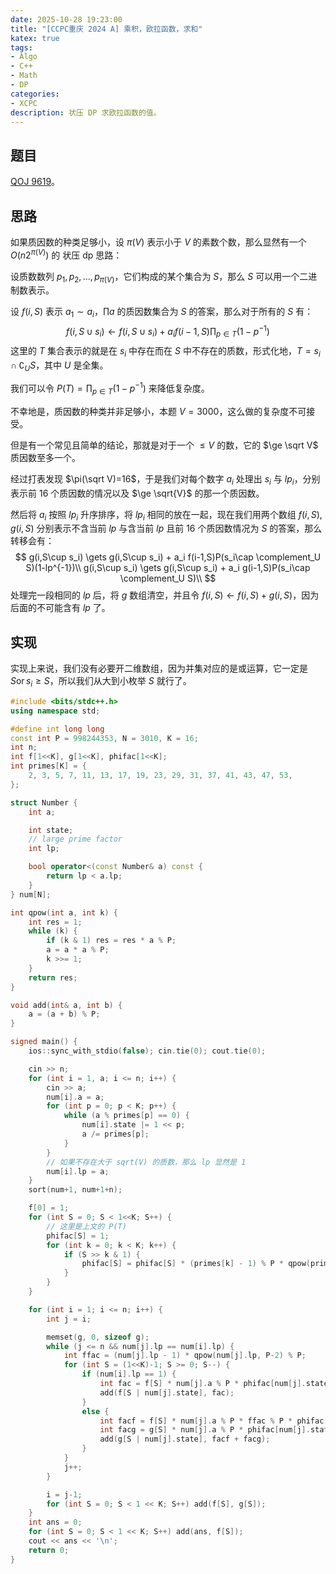 ```yaml
---
date: 2025-10-28 19:23:00
title: "[CCPC重庆 2024 A] 乘积，欧拉函数，求和"
katex: true
tags:
- Algo
- C++
- Math
- DP
categories:
- XCPC
description: 状压 DP 求欧拉函数的值。
---
```


## 题目

[QOJ 9619](https://qoj.ac/contest/1840/problem/9619)。

## 思路

如果质因数的种类足够小，设 $\pi(V)$ 表示小于 $V$ 的素数个数，那么显然有一个 $O(n2^{\pi(V)})$ 的 状压 dp 思路：

设质数数列 $p_1,p_2,\dots,p_{\pi(V)}$，它们构成的某个集合为 $S$，那么 $S$ 可以用一个二进制数表示。

设 $f(i,S)$ 表示 $a_1\sim a_i$，$\prod a$ 的质因数集合为 $S$ 的答案，那么对于所有的 $S$ 有：
$$
f(i,S\cup s_i) \gets f(i,S\cup s_i) + a_i f(i-1,S)\prod_{p\in T}(1-p^{-1})
$$
这里的 $T$ 集合表示的就是在 $s_i$ 中存在而在 $S$ 中不存在的质数，形式化地，$T=s_i\cap \complement_U S$，其中 $U$ 是全集。

我们可以令 $P(T)=\prod_{p\in T} (1-p^{-1})$ 来降低复杂度。

不幸地是，质因数的种类并非足够小，本题 $V=3000$，这么做的复杂度不可接受。

但是有一个常见且简单的结论，那就是对于一个 $\le V$ 的数，它的 $\ge \sqrt V$ 质因数至多一个。

经过打表发现 $\pi(\sqrt V)=16$，于是我们对每个数字 $a_i$ 处理出 $s_i$ 与 $lp_i$，分别表示前 $16$ 个质因数的情况以及 $\ge \sqrt{V}$ 的那一个质因数。

然后将 $a_i$ 按照 $lp_i$ 升序排序，将 $lp_i$ 相同的放在一起，现在我们用两个数组 $f(i,S),g(i,S)$ 分别表示不含当前 $lp$ 与含当前 $lp$ 且前 $16$ 个质因数情况为 $S$ 的答案，那么转移会有：
$$
g(i,S\cup s_i) \gets g(i,S\cup s_i) + a_i f(i-1,S)P(s_i\cap \complement_U S)(1-lp^{-1})\\
g(i,S\cup s_i) \gets g(i,S\cup s_i) + a_i g(i-1,S)P(s_i\cap \complement_U S)\\
$$
处理完一段相同的 $lp$ 后，将 $g$ 数组清空，并且令 $f(i,S)\gets f(i,S)+g(i,S)$，因为后面的不可能含有 $lp$ 了。

## 实现

实现上来说，我们没有必要开二维数组，因为并集对应的是或运算，它一定是 $S\operatorname{or}s_i\ge S$，所以我们从大到小枚举 $S$ 就行了。

```cpp
#include <bits/stdc++.h>
using namespace std;

#define int long long
const int P = 998244353, N = 3010, K = 16;
int n;
int f[1<<K], g[1<<K], phifac[1<<K];
int primes[K] = {
    2, 3, 5, 7, 11, 13, 17, 19, 23, 29, 31, 37, 41, 43, 47, 53,
};

struct Number {
    int a;

    int state;
    // large prime factor
    int lp;

    bool operator<(const Number& a) const {
        return lp < a.lp;
    }
} num[N];

int qpow(int a, int k) {
    int res = 1;
    while (k) {
        if (k & 1) res = res * a % P;
        a = a * a % P;
        k >>= 1;
    }
    return res;
}

void add(int& a, int b) {
    a = (a + b) % P;
}

signed main() {
    ios::sync_with_stdio(false); cin.tie(0); cout.tie(0);

    cin >> n;
    for (int i = 1, a; i <= n; i++) {
        cin >> a;
        num[i].a = a;
        for (int p = 0; p < K; p++) {
            while (a % primes[p] == 0) {
                num[i].state |= 1 << p;
                a /= primes[p];
            }
        }
        // 如果不存在大于 sqrt(V) 的质数，那么 lp 显然是 1
        num[i].lp = a;
    }
    sort(num+1, num+1+n);

    f[0] = 1;
    for (int S = 0; S < 1<<K; S++) {
        // 这里是上文的 P(T)
        phifac[S] = 1;
        for (int k = 0; k < K; k++) {
            if (S >> k & 1) {
                phifac[S] = phifac[S] * (primes[k] - 1) % P * qpow(primes[k], P-2) % P;
            }
        }
    }

    for (int i = 1; i <= n; i++) {
        int j = i;

        memset(g, 0, sizeof g);
        while (j <= n && num[j].lp == num[i].lp) {
            int ffac = (num[j].lp - 1) * qpow(num[j].lp, P-2) % P;
            for (int S = (1<<K)-1; S >= 0; S--) {
                if (num[i].lp == 1) {
                    int fac = f[S] * num[j].a % P * phifac[num[j].state & ~S] % P;
                    add(f[S | num[j].state], fac);
                }
                else {
                    int facf = f[S] * num[j].a % P * ffac % P * phifac[num[j].state & ~S] % P;
                    int facg = g[S] * num[j].a % P * phifac[num[j].state & ~S] % P;
                    add(g[S | num[j].state], facf + facg);
                }
            }
            j++;
        }

        i = j-1;
        for (int S = 0; S < 1 << K; S++) add(f[S], g[S]);
    }
    int ans = 0;
    for (int S = 0; S < 1 << K; S++) add(ans, f[S]);
    cout << ans << '\n';
    return 0;
}
```

